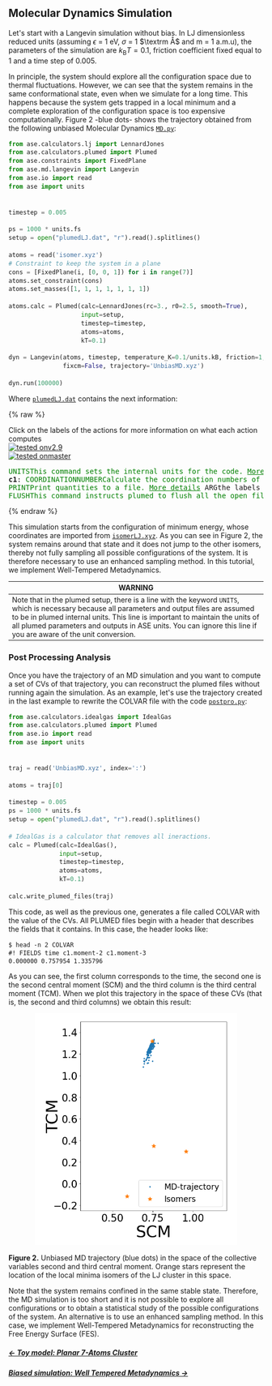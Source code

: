## Molecular Dynamics Simulation

Let's start with a Langevin simulation without bias. In LJ dimensionless 
reduced units (assuming $\epsilon$ = 1 eV, $\sigma$ = 1 $\textrm Å$ and 
m = 1 a.m.u), the parameters of the simulation are  $k_\text{B}T=0.1$, 
friction coefficient fixed equal to 1 and a time step of 0.005.

In principle, the system should explore all the configuration space 
due to thermal fluctuations. However, we can see that the system remains in the 
same conformational state, even when we simulate for a long time. This happens because the system gets trapped in a local minimum and a 
complete exploration of the configuration 
space is too expensive computationally. Figure 2 -blue 
dots- shows the trajectory obtained from the following unbiased 
Molecular Dynamics [`MD.py`](https://github.com/Sucerquia/ASE-PLUMED_tutorial/blob/master/files/MD.py):

```python
from ase.calculators.lj import LennardJones
from ase.calculators.plumed import Plumed
from ase.constraints import FixedPlane
from ase.md.langevin import Langevin
from ase.io import read
from ase import units


timestep = 0.005

ps = 1000 * units.fs
setup = open("plumedLJ.dat", "r").read().splitlines()

atoms = read('isomer.xyz')
# Constraint to keep the system in a plane
cons = [FixedPlane(i, [0, 0, 1]) for i in range(7)]
atoms.set_constraint(cons)
atoms.set_masses([1, 1, 1, 1, 1, 1, 1])

atoms.calc = Plumed(calc=LennardJones(rc=3., r0=2.5, smooth=True),
                    input=setup,
                    timestep=timestep,
                    atoms=atoms,
                    kT=0.1)

dyn = Langevin(atoms, timestep, temperature_K=0.1/units.kB, friction=1,
               fixcm=False, trajectory='UnbiasMD.xyz')

dyn.run(100000)
```

Where [`plumedLJ.dat`](https://github.com/Sucerquia/ASE-PLUMED_tutorial/blob/master/files/plumedLJ.dat)
contains the next information:

{% raw %}
<div class="plumedpreheader">
<div class="headerInfo" id="value_details_data/MD.md_working_1.dat"> Click on the labels of the actions for more information on what each action computes </div>
<div class="containerBadge">
<div class="headerBadge"><a href="MD.md_working_1.dat.plumed.stderr"><img src="https://img.shields.io/badge/v2.9-passing-green.svg" alt="tested onv2.9" /></a></div>
<div class="headerBadge"><a href="MD.md_working_1.dat.plumed_master.stderr"><img src="https://img.shields.io/badge/master-passing-green.svg" alt="tested onmaster" /></a></div>
</div>
</div>
<pre class="plumedlisting">
<span class="plumedtooltip" style="color:green">UNITS<span class="right">This command sets the internal units for the code. <a href="https://www.plumed.org/doc-master/user-doc/html/UNITS" style="color:green">More details</a><i></i></span></span> <span class="plumedtooltip">LENGTH<span class="right">the units of lengths<i></i></span></span>=A <span class="plumedtooltip">TIME<span class="right">the units of time<i></i></span></span>=0.0101805 <span class="plumedtooltip">ENERGY<span class="right">the units of energy<i></i></span></span>=96.4853329
<span style="display:none;" id="data/MD.md_working_1.dat">The UNITS action with label <b></b> calculates something</span><span id="data/MD.md_working_1.datc1_short"><b name="data/MD.md_working_1.datc1" onclick='showPath("data/MD.md_working_1.dat","data/MD.md_working_1.datc1","data/MD.md_working_1.datc1_shortcut","blue")'>c1</b><span style="display:none;" id="data/MD.md_working_1.datc1_shortcut">The COORDINATIONNUMBER action with label <b>c1</b> calculates the following quantities:<table  align="center" frame="void" width="95%" cellpadding="5%"><tr><td width="5%"><b> Quantity </b>  </td><td width="5%"><b> Type </b>  </td><td><b> Description </b> </td></tr><tr><td width="5%">c1</td><td width="5%"><font color="blue">vector</font></td><td>the coordination numbers of the specified atoms</td></tr></table></span>: <span class="plumedtooltip" style="color:green">COORDINATIONNUMBER<span class="right">Calculate the coordination numbers of atoms so that you can then calculate functions of the distribution of This action is <a class="toggler" href='javascript:;' onclick='toggleDisplay("data/MD.md_working_1.datc1");'>a shortcut</a>. <a href="https://www.plumed.org/doc-master/user-doc/html/COORDINATIONNUMBER">More details</a><i></i></span></span> <span class="plumedtooltip">SPECIES<span class="right">the list of atoms for which the symmetry function is being calculated and the atoms that can be in the environments<i></i></span></span>=1-7 <span class="plumedtooltip">MOMENTS<span class="right">the list of moments that you would like to calculate<i></i></span></span>=2-3 <span class="plumedtooltip">SWITCH<span class="right">the switching function that it used in the construction of the contact matrix. Options for this keyword are explained in the documentation for <a href="https://www.plumed.org/doc-master/user-doc/html/LESS_THAN">LESS_THAN</a>.<i></i></span></span>={RATIONAL R_0=1.5 NN=8 MM=16}
</span><span id="data/MD.md_working_1.datc1_long" style="display:none;"><span style="color:blue" class="comment"># PLUMED interprets the command:
</span><span class="toggler" style="color:red" onclick='toggleDisplay("data/MD.md_working_1.datc1")'># c1: COORDINATIONNUMBER SPECIES=1-7 MOMENTS=2-3 SWITCH={RATIONAL R_0=1.5 NN=8 MM=16}</span>
<span style="color:blue" class="comment"># as follows (Click the red comment above to revert to the short version of the input):</span>
<b name="data/MD.md_working_1.datc1_grp" onclick='showPath("data/MD.md_working_1.dat","data/MD.md_working_1.datc1_grp","data/MD.md_working_1.datc1_grp","violet")'>c1_grp</b><span style="display:none;" id="data/MD.md_working_1.datc1_grp">The GROUP action with label <b>c1_grp</b> calculates the following quantities:<table  align="center" frame="void" width="95%" cellpadding="5%"><tr><td width="5%"><b> Quantity </b>  </td><td width="5%"><b> Type </b>  </td><td><b> Description </b> </td></tr><tr><td width="5%">c1_grp</td><td width="5%"><font color="violet">atoms</font></td><td>indices of atoms specified in GROUP</td></tr></table></span>: <span class="plumedtooltip" style="color:green">GROUP<span class="right">Define a group of atoms so that a particular list of atoms can be referenced with a single label in definitions of CVs or virtual atoms. <a href="https://www.plumed.org/doc-master/user-doc/html/GROUP" style="color:green">More details</a><i></i></span></span> <span class="plumedtooltip">ATOMS<span class="right">the numerical indexes for the set of atoms in the group<i></i></span></span>=1-7
<b name="data/MD.md_working_1.datc1_mat" onclick='showPath("data/MD.md_working_1.dat","data/MD.md_working_1.datc1_mat","data/MD.md_working_1.datc1_mat","red")'>c1_mat</b><span style="display:none;" id="data/MD.md_working_1.datc1_mat">The CONTACT_MATRIX action with label <b>c1_mat</b> calculates the following quantities:<table  align="center" frame="void" width="95%" cellpadding="5%"><tr><td width="5%"><b> Quantity </b>  </td><td width="5%"><b> Type </b>  </td><td><b> Description </b> </td></tr><tr><td width="5%">c1_mat</td><td width="5%"><font color="red">matrix</font></td><td>a matrix containing the weights for the bonds between each pair of atoms</td></tr></table></span>: <span class="plumedtooltip" style="color:green">CONTACT_MATRIX<span class="right">Adjacency matrix in which two atoms are adjacent if they are within a certain cutoff. <a href="https://www.plumed.org/doc-master/user-doc/html/CONTACT_MATRIX" style="color:green">More details</a><i></i></span></span> <span class="plumedtooltip">GROUP<span class="right">specifies the list of atoms that should be assumed indistinguishable<i></i></span></span>=1-7 <span class="plumedtooltip">SWITCH<span class="right">the input for the switching function that acts upon the distance between each pair of atoms. Options for this keyword are explained in the documentation for <a href="https://www.plumed.org/doc-master/user-doc/html/LESS_THAN">LESS_THAN</a>.<i></i></span></span>={RATIONAL R_0=1.5 NN=8 MM=16}
<b name="data/MD.md_working_1.datc1_ones" onclick='showPath("data/MD.md_working_1.dat","data/MD.md_working_1.datc1_ones","data/MD.md_working_1.datc1_ones","blue")'>c1_ones</b><span style="display:none;" id="data/MD.md_working_1.datc1_ones">The CONSTANT action with label <b>c1_ones</b> calculates the following quantities:<table  align="center" frame="void" width="95%" cellpadding="5%"><tr><td width="5%"><b> Quantity </b>  </td><td width="5%"><b> Type </b>  </td><td><b> Description </b> </td></tr><tr><td width="5%">c1_ones</td><td width="5%"><font color="blue">vector</font></td><td>the constant value that was read from the plumed input</td></tr></table></span>: <span class="plumedtooltip" style="color:green">ONES<span class="right">Create a constant vector with all elements equal to one <a href="https://www.plumed.org/doc-master/user-doc/html/ONES" style="color:green">More details</a><i></i></span></span> <span class="plumedtooltip">SIZE<span class="right">the number of ones that you would like to create<i></i></span></span>=7
<b name="data/MD.md_working_1.datc1" onclick='showPath("data/MD.md_working_1.dat","data/MD.md_working_1.datc1","data/MD.md_working_1.datc1","blue")'>c1</b><span style="display:none;" id="data/MD.md_working_1.datc1">The MATRIX_VECTOR_PRODUCT action with label <b>c1</b> calculates the following quantities:<table  align="center" frame="void" width="95%" cellpadding="5%"><tr><td width="5%"><b> Quantity </b>  </td><td width="5%"><b> Type </b>  </td><td><b> Description </b> </td></tr><tr><td width="5%">c1</td><td width="5%"><font color="blue">vector</font></td><td>the vector that is obtained by taking the product between the matrix and the vector that were input</td></tr></table></span>: <span class="plumedtooltip" style="color:green">MATRIX_VECTOR_PRODUCT<span class="right">Calculate the product of the matrix and the vector <a href="https://www.plumed.org/doc-master/user-doc/html/MATRIX_VECTOR_PRODUCT" style="color:green">More details</a><i></i></span></span>  <span class="plumedtooltip">ARG<span class="right">the label for the matrix and the vector/scalar that are being multiplied<i></i></span></span>=<b name="data/MD.md_working_1.datc1_mat">c1_mat</b>,<b name="data/MD.md_working_1.datc1_ones">c1_ones</b>
<b name="data/MD.md_working_1.datc1_caverage" onclick='showPath("data/MD.md_working_1.dat","data/MD.md_working_1.datc1_caverage","data/MD.md_working_1.datc1_caverage","black")'>c1_caverage</b><span style="display:none;" id="data/MD.md_working_1.datc1_caverage">The MEAN action with label <b>c1_caverage</b> calculates the following quantities:<table  align="center" frame="void" width="95%" cellpadding="5%"><tr><td width="5%"><b> Quantity </b>  </td><td width="5%"><b> Type </b>  </td><td><b> Description </b> </td></tr><tr><td width="5%">c1_caverage</td><td width="5%"><font color="black">scalar</font></td><td>the MEAN of the elements in the input value</td></tr></table></span>: <span class="plumedtooltip" style="color:green">MEAN<span class="right">Calculate the arithmetic mean of the elements in a vector <a href="https://www.plumed.org/doc-master/user-doc/html/MEAN" style="color:green">More details</a><i></i></span></span> <span class="plumedtooltip">ARG<span class="right">the vector/matrix/grid whose elements shuld be added together<i></i></span></span>=<b name="data/MD.md_working_1.datc1">c1</b> <span class="plumedtooltip">PERIODIC<span class="right">if the output of your function is periodic then you should specify the periodicity of the function<i></i></span></span>=NO
<b name="data/MD.md_working_1.datc1_diffpow-2" onclick='showPath("data/MD.md_working_1.dat","data/MD.md_working_1.datc1_diffpow-2","data/MD.md_working_1.datc1_diffpow-2","blue")'>c1_diffpow-2</b><span style="display:none;" id="data/MD.md_working_1.datc1_diffpow-2">The CUSTOM action with label <b>c1_diffpow-2</b> calculates the following quantities:<table  align="center" frame="void" width="95%" cellpadding="5%"><tr><td width="5%"><b> Quantity </b>  </td><td width="5%"><b> Type </b>  </td><td><b> Description </b> </td></tr><tr><td width="5%">c1_diffpow-2</td><td width="5%"><font color="blue">vector</font></td><td>the vector obtained by doing an element-wise application of an arbitrary function to the input vectors</td></tr></table></span>: <span class="plumedtooltip" style="color:green">CUSTOM<span class="right">Calculate a combination of variables using a custom expression. <a href="https://www.plumed.org/doc-master/user-doc/html/CUSTOM" style="color:green">More details</a><i></i></span></span> <span class="plumedtooltip">ARG<span class="right">the values input to this function<i></i></span></span>=<b name="data/MD.md_working_1.datc1">c1</b>,<b name="data/MD.md_working_1.datc1_caverage">c1_caverage</b> <span class="plumedtooltip">PERIODIC<span class="right">if the output of your function is periodic then you should specify the periodicity of the function<i></i></span></span>=NO <span class="plumedtooltip">FUNC<span class="right">the function you wish to evaluate<i></i></span></span>=(x-y)^2
<b name="data/MD.md_working_1.datc1_moment-2" onclick='showPath("data/MD.md_working_1.dat","data/MD.md_working_1.datc1_moment-2","data/MD.md_working_1.datc1_moment-2","black")'>c1_moment-2</b><span style="display:none;" id="data/MD.md_working_1.datc1_moment-2">The MEAN action with label <b>c1_moment-2</b> calculates the following quantities:<table  align="center" frame="void" width="95%" cellpadding="5%"><tr><td width="5%"><b> Quantity </b>  </td><td width="5%"><b> Type </b>  </td><td><b> Description </b> </td></tr><tr><td width="5%">c1_moment-2</td><td width="5%"><font color="black">scalar</font></td><td>the MEAN of the elements in the input value</td></tr></table></span>: <span class="plumedtooltip" style="color:green">MEAN<span class="right">Calculate the arithmetic mean of the elements in a vector <a href="https://www.plumed.org/doc-master/user-doc/html/MEAN" style="color:green">More details</a><i></i></span></span> <span class="plumedtooltip">ARG<span class="right">the vector/matrix/grid whose elements shuld be added together<i></i></span></span>=<b name="data/MD.md_working_1.datc1_diffpow-2">c1_diffpow-2</b> <span class="plumedtooltip">PERIODIC<span class="right">if the output of your function is periodic then you should specify the periodicity of the function<i></i></span></span>=NO
<b name="data/MD.md_working_1.datc1_diffpow-3" onclick='showPath("data/MD.md_working_1.dat","data/MD.md_working_1.datc1_diffpow-3","data/MD.md_working_1.datc1_diffpow-3","blue")'>c1_diffpow-3</b><span style="display:none;" id="data/MD.md_working_1.datc1_diffpow-3">The CUSTOM action with label <b>c1_diffpow-3</b> calculates the following quantities:<table  align="center" frame="void" width="95%" cellpadding="5%"><tr><td width="5%"><b> Quantity </b>  </td><td width="5%"><b> Type </b>  </td><td><b> Description </b> </td></tr><tr><td width="5%">c1_diffpow-3</td><td width="5%"><font color="blue">vector</font></td><td>the vector obtained by doing an element-wise application of an arbitrary function to the input vectors</td></tr></table></span>: <span class="plumedtooltip" style="color:green">CUSTOM<span class="right">Calculate a combination of variables using a custom expression. <a href="https://www.plumed.org/doc-master/user-doc/html/CUSTOM" style="color:green">More details</a><i></i></span></span> <span class="plumedtooltip">ARG<span class="right">the values input to this function<i></i></span></span>=<b name="data/MD.md_working_1.datc1">c1</b>,<b name="data/MD.md_working_1.datc1_caverage">c1_caverage</b> <span class="plumedtooltip">PERIODIC<span class="right">if the output of your function is periodic then you should specify the periodicity of the function<i></i></span></span>=NO <span class="plumedtooltip">FUNC<span class="right">the function you wish to evaluate<i></i></span></span>=(x-y)^3
<b name="data/MD.md_working_1.datc1_moment-3" onclick='showPath("data/MD.md_working_1.dat","data/MD.md_working_1.datc1_moment-3","data/MD.md_working_1.datc1_moment-3","black")'>c1_moment-3</b><span style="display:none;" id="data/MD.md_working_1.datc1_moment-3">The MEAN action with label <b>c1_moment-3</b> calculates the following quantities:<table  align="center" frame="void" width="95%" cellpadding="5%"><tr><td width="5%"><b> Quantity </b>  </td><td width="5%"><b> Type </b>  </td><td><b> Description </b> </td></tr><tr><td width="5%">c1_moment-3</td><td width="5%"><font color="black">scalar</font></td><td>the MEAN of the elements in the input value</td></tr></table></span>: <span class="plumedtooltip" style="color:green">MEAN<span class="right">Calculate the arithmetic mean of the elements in a vector <a href="https://www.plumed.org/doc-master/user-doc/html/MEAN" style="color:green">More details</a><i></i></span></span> <span class="plumedtooltip">ARG<span class="right">the vector/matrix/grid whose elements shuld be added together<i></i></span></span>=<b name="data/MD.md_working_1.datc1_diffpow-3">c1_diffpow-3</b> <span class="plumedtooltip">PERIODIC<span class="right">if the output of your function is periodic then you should specify the periodicity of the function<i></i></span></span>=NO
<span style="color:blue"># --- End of included input --- </span></span><span class="plumedtooltip" style="color:green">PRINT<span class="right">Print quantities to a file. <a href="https://www.plumed.org/doc-master/user-doc/html/PRINT" style="color:green">More details</a><i></i></span></span> <span class="plumedtooltip">ARG<span class="right">the labels of the values that you would like to print to the file<i></i></span></span>=<b name="data/MD.md_working_1.datc1">c1.*</b> <span class="plumedtooltip">STRIDE<span class="right"> the frequency with which the quantities of interest should be output<i></i></span></span>=100 <span class="plumedtooltip">FILE<span class="right">the name of the file on which to output these quantities<i></i></span></span>=COLVAR
<span class="plumedtooltip" style="color:green">FLUSH<span class="right">This command instructs plumed to flush all the open files with a user specified frequency. <a href="https://www.plumed.org/doc-master/user-doc/html/FLUSH" style="color:green">More details</a><i></i></span></span> <span class="plumedtooltip">STRIDE<span class="right">the frequency with which all the open files should be flushed<i></i></span></span>=1000
</pre>
 {% endraw %} 

This simulation starts from the configuration of minimum energy, whose 
coordinates are imported from [`isomerLJ.xyz`](https://github.com/Sucerquia/ASE-PLUMED_tutorial/blob/master/files/isomer.xyz).
As you can see in Figure 2, the 
system remains around that state and it does not jump to the other 
isomers, thereby not fully sampling all possible 
configurations of the system. It is therefore necessary  to use an enhanced
sampling method.
In this tutorial, we implement Well-Tempered Metadynamics.


| **WARNING** |
| ---         |
| Note that in the plumed setup, there is a line with the keyword `UNITS`, which is necessary because all parameters and output files are assumed to be in plumed internal units. This line is important to maintain the units of all plumed parameters and outputs in ASE units. You can ignore this line if you are aware of the unit  conversion.   |


### Post Processing Analysis

Once you have the trajectory of an MD simulation and you want to compute a set of 
CVs of that trajectory, you can reconstruct the plumed files without running 
again the simulation. As an example, let's use the trajectory created in 
the last example to rewrite the COLVAR file with the code [`postpro.py`](https://github.com/Sucerquia/ASE-PLUMED_tutorial/blob/master/files/postpro.py):

```python
from ase.calculators.idealgas import IdealGas
from ase.calculators.plumed import Plumed
from ase.io import read
from ase import units


traj = read('UnbiasMD.xyz', index=':')

atoms = traj[0]

timestep = 0.005
ps = 1000 * units.fs
setup = open("plumedLJ.dat", "r").read().splitlines()

# IdealGas is a calculator that removes all ineractions.
calc = Plumed(calc=IdealGas(),
              input=setup,
              timestep=timestep,
              atoms=atoms,
              kT=0.1)

calc.write_plumed_files(traj)
```

This code, as well as the previous one, generates a file called COLVAR with 
the value of the CVs. All PLUMED files begin with a header that describes the 
fields that it contains. In this case, the header looks like:

```
$ head -n 2 COLVAR
#! FIELDS time c1.moment-2 c1.moment-3
0.000000 0.757954 1.335796
```

As you can see, the first column corresponds to the time, the second one is the 
second central moment (SCM) and the third column is the third central moment 
(TCM). When we plot this trajectory in the space of these CVs (that is, the 
second and third columns) we obtain this result:

<div align="center">
  <img src="./files/MD.png"  width="400">
</div>

**Figure 2.** Unbiased MD trajectory (blue dots) in the space of the collective
variables second and third central moment. Orange stars represent the location of
the local minima isomers of the LJ cluster in this space.

Note that the system remains confined in the same stable state. Therefore, the MD simulation is too short and it is not possible to explore all configurations or to obtain
a statistical study of the possible configurations of the system. An alternative is to use an enhanced sampling 
method. In this case, we implement Well-Tempered Metadynamics for 
reconstructing the Free Energy Surface (FES).

##### [&larr; Toy model: Planar 7-Atoms Cluster](defsystem.md)
##### [Biased simulation: Well Tempered Metadynamics &rarr;](MTD.md)
